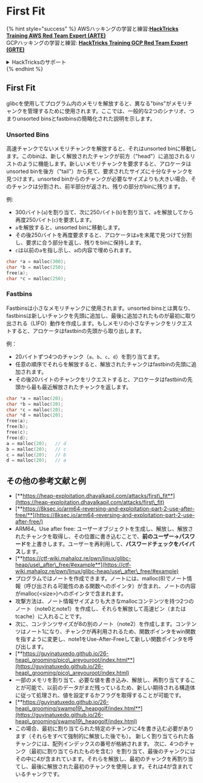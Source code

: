 # First Fit

{% hint style="success" %}
AWSハッキングの学習と練習:<img src="/.gitbook/assets/arte.png" alt="" data-size="line">[**HackTricks Training AWS Red Team Expert (ARTE)**](https://training.hacktricks.xyz/courses/arte)<img src="/.gitbook/assets/arte.png" alt="" data-size="line">\
GCPハッキングの学習と練習: <img src="/.gitbook/assets/grte.png" alt="" data-size="line">[**HackTricks Training GCP Red Team Expert (GRTE)**<img src="/.gitbook/assets/grte.png" alt="" data-size="line">](https://training.hacktricks.xyz/courses/grte)

<details>

<summary>HackTricksのサポート</summary>

* [**サブスクリプションプラン**](https://github.com/sponsors/carlospolop)をチェック！
* 💬 [**Discordグループ**](https://discord.gg/hRep4RUj7f)に参加するか、[**telegramグループ**](https://t.me/peass)に参加するか、**Twitter** 🐦 [**@hacktricks\_live**](https://twitter.com/hacktricks\_live)**をフォロー**してください。
* **HackTricks**と**HackTricks Cloud**のgithubリポジトリにPRを提出して**ハッキングトリックを共有**してください。

</details>
{% endhint %}

## **First Fit**

glibcを使用してプログラム内のメモリを解放すると、異なる"bins"がメモリチャンクを管理するために使用されます。ここでは、一般的な2つのシナリオ、つまりunsorted binsとfastbinsの簡略化された説明を示します。

### Unsorted Bins

高速チャンクでないメモリチャンクを解放すると、それはunsorted binに移動します。このbinは、新しく解放されたチャンクが前方（"head"）に追加されるリストのように機能します。新しいメモリチャンクを要求すると、アロケータはunsorted binを後方（"tail"）から見て、要求されたサイズに十分なチャンクを見つけます。unsorted binからのチャンクが必要なサイズよりも大きい場合、そのチャンクは分割され、前半部分が返され、残りの部分がbinに残ります。

例:

* 300バイト(`a`)を割り当て、次に250バイト(`b`)を割り当て、`a`を解放してから再度250バイト(`c`)を要求します。
* `a`を解放すると、unsorted binに移動します。
* その後250バイトを再度要求すると、アロケータは`a`を末尾で見つけて分割し、要求に合う部分を返し、残りをbinに保持します。
* `c`は以前の`a`を指し示し、`a`の内容で埋められます。
```c
char *a = malloc(300);
char *b = malloc(250);
free(a);
char *c = malloc(250);
```
### Fastbins

Fastbinsは小さなメモリチャンクに使用されます。unsorted binsとは異なり、fastbinsは新しいチャンクを先頭に追加し、最後に追加されたものが最初に取り出される（LIFO）動作を作成します。もしメモリの小さなチャンクをリクエストすると、アロケータはfastbinの先頭から取り出します。

例：

- 20バイトずつ4つのチャンク（`a`、`b`、`c`、`d`）を割り当てます。
- 任意の順序でそれらを解放すると、解放されたチャンクはfastbinの先頭に追加されます。
- その後20バイトのチャンクをリクエストすると、アロケータはfastbinの先頭から最も最近解放されたチャンクを返します。
```c
char *a = malloc(20);
char *b = malloc(20);
char *c = malloc(20);
char *d = malloc(20);
free(a);
free(b);
free(c);
free(d);
a = malloc(20);   // d
b = malloc(20);   // c
c = malloc(20);   // b
d = malloc(20);   // a
```
## その他の参考文献と例

* [**https://heap-exploitation.dhavalkapil.com/attacks/first\_fit**](https://heap-exploitation.dhavalkapil.com/attacks/first\_fit)
* [**https://8ksec.io/arm64-reversing-and-exploitation-part-2-use-after-free/**](https://8ksec.io/arm64-reversing-and-exploitation-part-2-use-after-free/)
* ARM64。Use after free: ユーザーオブジェクトを生成し、解放し、解放されたチャンクを取得し、その位置に書き込むことで、**前のユーザー->パスワード**を上書きします。ユーザーを再利用して、**パスワードチェックをバイパス**します。
* [**https://ctf-wiki.mahaloz.re/pwn/linux/glibc-heap/use\_after\_free/#example**](https://ctf-wiki.mahaloz.re/pwn/linux/glibc-heap/use\_after\_free/#example)
* プログラムではノートを作成できます。ノートには、malloc(8)でノート情報（呼び出される可能性のある関数へのポインタ）が含まれ、ノートの内容がmalloc(\<size>)へのポインタで含まれます。
* 攻撃方法は、ノート情報サイズよりも大きなmallocコンテンツを持つ2つのノート（note0とnote1）を作成し、それらを解放して高速ビン（またはtcache）に入れることです。
* 次に、コンテンツサイズが8の別のノート（note2）を作成します。コンテンツはノート1になり、チャンクが再利用されるため、関数ポインタをwin関数を指すように変更し、note1をUse-After-Freeして新しい関数ポインタを呼び出します。
* [**https://guyinatuxedo.github.io/26-heap\_grooming/pico\_areyouroot/index.html**](https://guyinatuxedo.github.io/26-heap\_grooming/pico\_areyouroot/index.html)
* 一部のメモリを割り当て、必要な値を書き込み、解放し、再割り当てすることが可能で、以前のデータがまだ残っているため、新しい期待される構造体に従って処理され、値を設定するかフラグを取得することが可能です。
* [**https://guyinatuxedo.github.io/26-heap\_grooming/swamp19\_heapgolf/index.html**](https://guyinatuxedo.github.io/26-heap\_grooming/swamp19\_heapgolf/index.html)
* この場合、最初に割り当てられた特定のチャンクに4を書き込む必要があります（それらをすべて強制的に解放した後でも）。 新しく割り当てられた各チャンクには、配列インデックスの番号が格納されます。 次に、4つのチャンク（最初に割り当てられたものを含む）を割り当て、最後のチャンクにはその中に4が含まれています。それらを解放し、最初のチャンクを再割り当てし、最後に解放された最初のチャンクを使用します。それは4が含まれているチャンクです。
